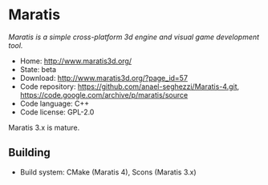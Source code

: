 # Maratis

_Maratis is a simple cross-platform 3d engine and visual game development tool._

- Home: http://www.maratis3d.org/
- State: beta
- Download: http://www.maratis3d.org/?page_id=57
- Code repository: https://github.com/anael-seghezzi/Maratis-4.git, https://code.google.com/archive/p/maratis/source
- Code language: C++
- Code license: GPL-2.0

Maratis 3.x is mature.

## Building

- Build system: CMake (Maratis 4), Scons (Maratis 3.x)
